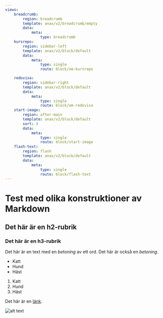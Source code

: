 ```yaml
---
views:
    breadcrumb:
        region: breadcrumb
        template: anax/v2/breadcrumb/empty
        data:
            meta:
                type: breadcrumb
    kursrepo:
        region: sidebar-left
        template: anax/v2/block/default
        data:
            meta:
                type: single
                route: block/om-kursrepo

    redovisa:
        region: sidebar-right
        template: anax/v2/block/default
        data:
            meta:
                type: single
                route: block/om-redovisa
    start-image:
        region: after-main
        template: anax/v2/block/default
        sort: 3
        data:
            meta:
                type: single
                route: block/start-image
    flash-text:
        region: flash
        template: anax/v2/block/default
        data:
            meta:
                type: single
                route: block/flash-text
---
```

Test med olika konstruktioner av Markdown
=========================

Det här är en h2-rubrik
---------------------


### Det här är en h3-rubrik

Det här är en text med en *betoning* av ett ord.
Det här är också en _betoning_.

* Katt
* Hund
* Häst

1. Katt
2. Hund
3. Häst

Det här är en [länk](http://google.com/).

![alt text](img/dator.jpg "Titel")
